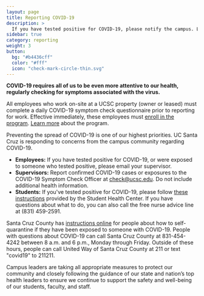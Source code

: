 ```yaml
---
layout: page
title: Reporting COVID-19
description: >
  If you have tested positive for COVID-19, please notify the campus. Learn more.
sidebar: true
category: reporting
weight: 3
button:
  bg: "#b4436cff"
  color: "#fff"
  icon: "check-mark-circle-thin.svg"
---
```


**COVID-19 requires all of us to be even more attentive to our health, regularly checking for symptoms associated with the virus.**

All employees who work on-site at a UCSC property (owner or leased) must complete a daily COVID-19 symptom check questionnaire prior to reporting for work. Effective immediately, these employees must [enroll in the program](https://ucsantacruz.co1.qualtrics.com/jfe/form/SV_007UYZZnkIAUmkR). [Learn more](https://www.ucsc.edu/coronavirus/symptom-check.html) about the program.

Preventing the spread of COVID-19 is one of our highest priorities. UC Santa Cruz is responding to concerns from the campus community regarding COVID-19.

- **Employees:** If you have tested positive for COVID-19, or were exposed to someone who tested positive, please email your supervisor.
- **Supervisors:** Report confirmed COVID-19 cases or exposures to the COVID-19 Symptom Check Officer at [check@ucsc.edu](mailto:check@ucsc.edu). Do not include additional health information.
- **Students:** If you've tested positive for COVID-19, please follow [these instructions](https://healthcenter.ucsc.edu/services/covid-19/images-pdfs/covid_positive_directions_students.pdf) provided by the Student Health Center. If you have questions about what to do, you can also call the free nurse advice line at (831) 459-2591.

Santa Cruz County has [instructions online](http://www.santacruzhealth.org/Portals/7/pdfs/coronavirus/COVID-19_Patient_Instruction_Booklet_self_quarantine_and_self_isolation.pdf?version=052520) for people about how to self-quarantine if they have been exposed to someone with COVID-19. People with questions about COVID-19 can call Santa Cruz County at 831-454-4242 between 8 a.m. and 6 p.m., Monday through Friday. Outside of these hours, people can call United Way of Santa Cruz County at 211 or text "covid19" to 211211.

Campus leaders are taking all appropriate measures to protect our community and closely following the guidance of our state and nation’s top health leaders to ensure we continue to support the safety and well-being of our students, faculty, and staff.
